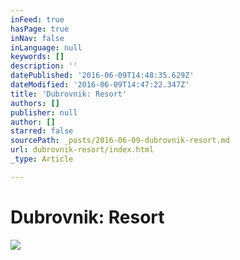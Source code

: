 ```yaml
---
inFeed: true
hasPage: true
inNav: false
inLanguage: null
keywords: []
description: ''
datePublished: '2016-06-09T14:48:35.629Z'
dateModified: '2016-06-09T14:47:22.347Z'
title: 'Dubrovnik: Resort'
authors: []
publisher: null
author: []
starred: false
sourcePath: _posts/2016-06-09-dubrovnik-resort.md
url: dubrovnik-resort/index.html
_type: Article

---
```

# Dubrovnik: Resort
![](https://the-grid-user-content.s3-us-west-2.amazonaws.com/7c6c47be-b4f8-4b35-a82d-ddc6bef21166.jpg)